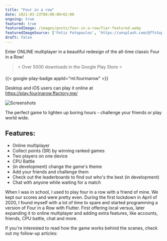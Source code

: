 ```yaml
---
title: "Four in a row"
date: 2021-03-23T08:00:00+02:00
ongoing: true
featured: true
featuredImage: /images/posts/four-in-a-row/fiar-featured.webp
featuredImageSource: ['Fotis Fotopoulos', 'https://unsplash.com/@ffstop?utm_source=unsplash&utm_medium=referral&utm_content=creditCopyText']
draft: false
---
```


Enter ONLINE multiplayer in a beautiful redesign of the all-time classic Four in a Row!

> ⭐️ Over 5000 downloads in the Google Play Store ⭐️

{{< google-play-badge appId="ml.fourinarow" >}}

Desktop and iOS users can play it online at https://play.fourinarow.ffactory.me/

![Screenshots](/images/posts/four-in-a-row/fiar-screenshots.webp)

<!-- video -->

The perfect game to lighten up boring hours - challenge your friends or play world wide.

## Features:
* Online multiplayer
* Collect points (SR) by winning ranked games
* Two players on one device
* CPU Battle
* (in development) change the game's theme
* Add your friends and challenge them
* Check out the leaderboards to find out who's the best (in development) 
* Chat with anyone while waiting for a match

When I was in school, I used to play four in a row with a friend of mine. We kept our scores and were pretty even. During the first lockdown in April of 2020, I found myself with a lot of time to spare and started programming a version of Four in a Row with Flutter. First offering local versus, later expanding it to online multiplayer and adding extra features, like accounts, friends, CPU battle, chat and more.

If you're interested to read how the game works behind the scenes, check out my follow-up articles: